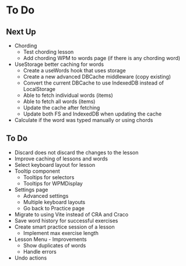 # To Do

## Next Up

- Chording
  - Test chording lesson
  - Add chording WPM to words page (if there is any chording word)
- UseStorage better caching for words
  - Create a useWords hook that uses storage
  - Create a new advanced DBCache middleware (copy existing)
  - Convert the current DBCache to use IndexedDB instead of LocalStorage
  - Able to fetch individual words (items)
  - Able to fetch all words (items)
  - Update the cache after fetching
  - Update both FS and IndexedDB when updating the cache
- Calculate if the word was typed manually or using chords

## To Do

- Discard does not discard the changes to the lesson
- Improve caching of lessons and words
- Select keyboard layout for lesson
- Tooltip component
  - Tooltips for selectors
  - Tooltips for WPMDisplay
- Settings page
  - Advanced settings
  - Multiple keyboard layouts
  - Go back to Practice page
- Migrate to using Vite instead of CRA and Craco
- Save word history for successful exercises
- Create smart practice session of a lesson
  - Implement max exercise length
- Lesson Menu - Improvements
  - Show duplicates of words
  - Handle errors
- Undo actions
